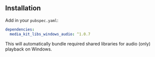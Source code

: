 ## Installation

Add in your `pubspec.yaml`:

```yaml
dependencies:
  media_kit_libs_windows_audio: ^1.0.7
```

This will automatically bundle required shared libraries for audio (only) playback on Windows.
